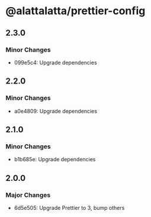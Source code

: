 # @alattalatta/prettier-config

## 2.3.0

### Minor Changes

- 099e5c4: Upgrade dependencies

## 2.2.0

### Minor Changes

- a0e4809: Upgrade dependencies

## 2.1.0

### Minor Changes

- b1b685e: Upgrade dependencies

## 2.0.0

### Major Changes

- 6d5e505: Upgrade Prettier to 3, bump others
